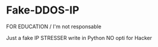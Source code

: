 # Fake-DDOS-IP
FOR EDUCATION / I'm not responsable 


Just a fake IP STRESSER write in Python NO opti for Hacker

